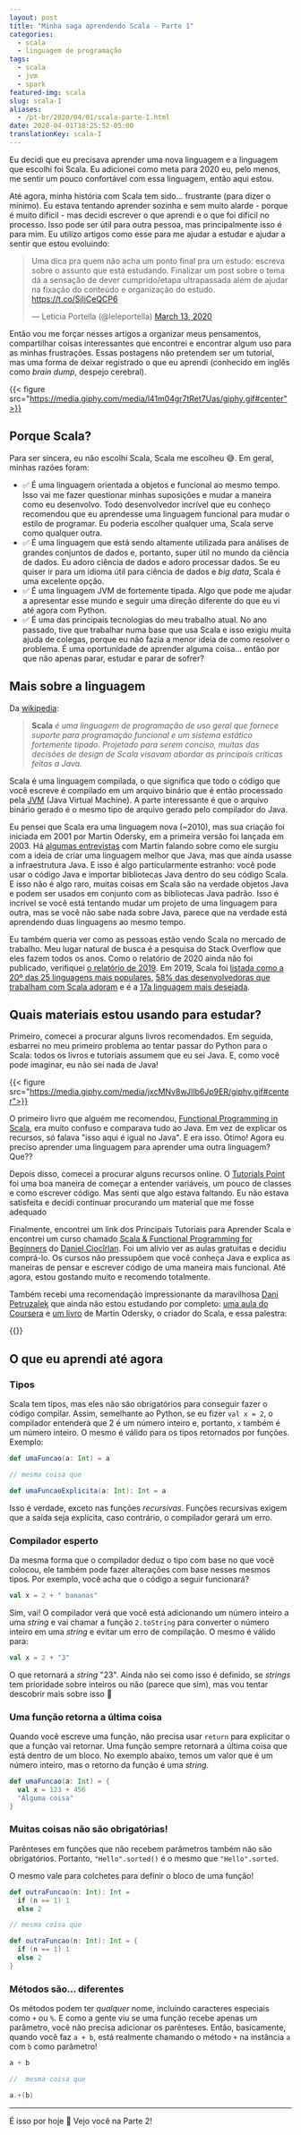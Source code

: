 ```yaml
---
layout: post
title: "Minha saga aprendendo Scala - Parte 1"
categories:
  - scala
  - linguagem de programação
tags:
  - scala
  - jvm
  - spark
featured-img: scala
slug: scala-I
aliases: 
  - /pt-br/2020/04/01/scala-parte-I.html
date: 2020-04-01T18:25:52-05:00
translationKey: scala-I
---
```


Eu decidi que eu precisava aprender uma nova linguagem e a linguagem que escolhi foi Scala. Eu adicionei como meta para 2020 eu, pelo menos, me sentir um pouco confortável com essa linguagem, então aqui estou. 
<!--more--> 
Até agora, minha história com Scala tem sido... frustrante (para dizer o mínimo). Eu estava tentando aprender sozinha e sem muito alarde - porque é muito difícil - mas decidi escrever o que aprendi e o que foi difícil no processo. Isso pode ser útil para outra pessoa, mas principalmente isso é para mim. Eu utilizo artigos como esse para me ajudar a estudar e ajudar a sentir que estou evoluindo:

<blockquote class="twitter-tweet"><p lang="pt" dir="ltr">Uma dica pra quem não acha um ponto final pra um estudo: escreva sobre o assunto que está estudando. Finalizar um post sobre o tema dá a sensação de dever cumprido/etapa ultrapassada além de ajudar na fixação do conteúdo e organização do estudo. <a href="https://t.co/SjliCeQCP6">https://t.co/SjliCeQCP6</a></p>&mdash; Leticia Portella (@leleportella) <a href="https://twitter.com/leleportella/status/1238519625631043585?ref_src=twsrc%5Etfw">March 13, 2020</a></blockquote> <script async src="https://platform.twitter.com/widgets.js" charset="utf-8"></script>

Então vou me forçar nesses artigos a organizar meus pensamentos, compartilhar coisas interessantes que encontrei e encontrar algum uso para as minhas frustrações. Essas postagens não pretendem ser um tutorial, mas uma forma de deixar registrado o que eu aprendi (conhecido em inglês como *brain dump*, despejo cerebral).

{{< figure src="https://media.giphy.com/media/l41m04gr7tRet7Uas/giphy.gif#center">}}


## Porque Scala?

Para ser sincera, eu não escolhi Scala, Scala me escolheu 😅. Em geral, minhas razões foram:


- ✅ É uma linguagem orientada a objetos e funcional ao mesmo tempo. Isso vai me fazer questionar minhas suposições e mudar a maneira como eu desenvolvo. Todo desenvolvedor incrível que eu conheço recomendou que eu aprendesse uma linguagem funcional para mudar o estilo de programar. Eu poderia escolher qualquer uma, Scala serve como qualquer outra.
- ✅ É uma linguagem que está sendo altamente utilizada para análises de grandes conjuntos de dados e, portanto, super útil no mundo da ciência de dados. Eu adoro ciência de dados e adoro processar dados. Se eu quiser ir para um idioma útil para ciência de dados e *big data*, Scala é uma excelente opção.
- ✅ É uma linguagem JVM de fortemente tipada. Algo que pode me ajudar a apresentar esse mundo e seguir uma direção diferente do que eu vi até agora com Python.
- ✅ É uma das principais tecnologias do meu trabalho atual. No ano passado, tive que trabalhar numa base que usa Scala e isso exigiu muita ajuda de colegas, porque eu não fazia a menor ideia de como resolver o problema. É uma oportunidade de aprender alguma coisa... então por que não apenas parar, estudar e parar de sofrer?


## Mais sobre a linguagem

Da [wikipedia](https://en.wikipedia.org/wiki/Scala_(programming_language)):


> **Scala** _é uma linguagem de programação de uso geral que fornece suporte para programação funcional e um sistema estático fortemente tipado. Projetado para serem conciso, muitas das decisões de design de Scala visavam abordar as principais críticas feitas a Java._ 

Scala é uma linguagem compilada, o que significa que todo o código que você escreve é compilado em um arquivo binário que é então processado pela [JVM](https://en.wikipedia.org/wiki/Java_virtual_machine) (Java Virtual Machine). A parte interessante é que o arquivo binário gerado é o mesmo tipo de arquivo gerado pelo compilador do Java.

Eu pensei que Scala era uma linguagem nova (~2010), mas sua criação foi iniciada em 2001 por Martin Odersky, em a primeira versão foi lançada em 2003. Há [algumas entrevistas](https://www.artima.com/scalazine/articles/origins_of_scala.html) com Martin falando sobre como ele surgiu com a ideia de criar uma linguagem melhor que Java, mas que ainda usasse a infraestrutura Java. E isso é algo particularmente estranho: você pode usar o código Java e importar bibliotecas Java dentro do seu código Scala. E isso não é algo raro, muitas coisas em Scala são na verdade objetos Java e podem ser usados em conjunto com as bibliotecas Java padrão. Isso é incrível se você está tentando mudar um projeto de uma linguagem para outra, mas se você não sabe nada sobre Java, parece que na verdade está aprendendo duas linguagens ao mesmo tempo.

Eu também queria ver como as pessoas estão vendo Scala no mercado de trabalho. Meu lugar natural de busca é a pesquisa do Stack Overflow que eles fazem todos os anos. Como o relatório de 2020 ainda não foi publicado, verifiquei [o relatório de 2019](https://insights.stackoverflow.com/survey/2019). Em 2019, Scala foi [listada como a 20º das 25 linguagens mais populares](https://insights.stackoverflow.com/survey/2019#technology), [58% das desenvolvedoras que trabalham com Scala adoram](https://insights.stackoverflow.com/survey/2019#most-loved-dreaded-and-wanted) e é a [17a linguagem mais desejada](https://insights.stackoverflow.com/survey/2019#most-loved-dreaded-and-wanted).

## Quais materiais estou usando para estudar?

Primeiro, comecei a procurar alguns livros recomendados. Em seguida, esbarrei no meu primeiro problema ao tentar passar do Python para o Scala: todos os livros e tutoriais assumem que eu sei Java. E, como você pode imaginar, eu não sei nada de Java!

{{< figure src="https://media.giphy.com/media/jxcMNv8wJIlb6Jp9ER/giphy.gif#center">}}

O primeiro livro que alguém me recomendou, [Functional Programming in Scala](https://www.goodreads.com/book/show/13541678-functional-programming-in-scala), era muito confuso e comparava tudo ao Java. Em vez de explicar os recursos, só falava "isso aqui é igual no Java". E era isso. Ótimo! Agora eu preciso aprender uma linguagem para aprender uma outra linguagem? Que??

Depois disso, comecei a procurar alguns recursos online. O [Tutorials Point](https://www.tutorialspoint.com/scala/scala_classes_objects.htm) foi uma boa maneira de começar a entender variáveis, um pouco de classes e como escrever código. Mas senti que algo estava faltando. Eu não estava satisfeita e decidi continuar procurando um material que me fosse adequado

Finalmente, encontrei um link dos Principais Tutoriais para Aprender Scala e encontrei um curso chamado [Scala & Functional Programming for Beginners](https://www.udemy.com/course/rock-the-jvm-scala-for-beginners/) do [Daniel Ciocîrlan](https://www.udemy.com/course/rock-the-jvm-scala-for-beginners/#instructor-1). Foi um alívio ver as aulas gratuitas e decidiu comprá-lo. Os cursos não pressupõem que você conheça Java e explica as maneiras de pensar e escrever código de uma maneira mais funcional. Até agora, estou gostando muito e recomendo totalmente.

Também recebi uma recomendação impressionante da maravilhosa [Dani Petruzalek](https://twitter.com/danicat83) que ainda não estou estudando por completo: [uma aula do Coursera](https://www.coursera.org/learn/progfun1) e [um livro](https://www.goodreads.com/book/show/5680904-programming-in-scala) de Martin Odersky, o criador do Scala, e essa palestra:

{{<youtube LH75sJAR0hc>}}


## O que eu aprendi até agora

### Tipos

Scala tem tipos, mas eles não são obrigatórios para conseguir fazer o código compilar. Assim, semelhante ao Python, se eu fizer `val x = 2`, o compilador entenderá que 2 é um número inteiro e, portanto, `x` também é um número inteiro. O mesmo é válido para os tipos retornados por funções. Exemplo:

```scala
def umaFuncao(a: Int) = a

// mesma coisa que

def umaFuncaoExplicita(a: Int): Int = a
```

Isso é verdade, exceto nas funções *recursivas*. Funções recursivas exigem que a saída seja explícita, caso contrário, o compilador gerará um erro.

### Compilador esperto

Da mesma forma que o compilador deduz o tipo com base no que você colocou, ele também pode fazer alterações com base nesses mesmos tipos. Por exemplo, você acha que o código a seguir funcionará?

```scala
val x = 2 + " bananas"
```

Sim, vai! O compilador verá que você está adicionando um número inteiro a uma *string* e vai chamar a função `2.toString` para converter o número inteiro em uma *string* e evitar um erro de compilação. O mesmo é válido para:

```scala
val x = 2 + "3"
```

O que retornará a *string* "23". Ainda não sei como isso é definido, se *strings* tem prioridade sobre inteiros ou não (parece que sim), mas vou tentar descobrir mais sobre isso 🙂

### Uma função retorna a última coisa 

Quando você escreve uma função, não precisa usar `return` para explicitar o que a função vai retornar. Uma função sempre retornará a última coisa que está dentro de um bloco. No exemplo abaixo, temos um valor que é um número inteiro, mas o retorno da função é uma *string*.

```scala
def umaFuncao(a: Int) = {
  val x = 123 + 456
  "Alguma coisa"
}
```

### Muitas coisas não são obrigatórias! 


Parênteses em funções que não recebem parâmetros também não são obrigatórios. Portanto, `"Hello".sorted()` é o mesmo que `"Hello".sorted`.

O mesmo vale para colchetes para definir o bloco de uma função!

```scala
def outraFuncao(n: Int): Int =
  if (n == 1) 1
  else 2

// mesma coisa que 

def outraFuncao(n: Int): Int = {
  if (n == 1) 1
  else 2
}
```

### Métodos são… diferentes 

Os métodos podem ter *qualquer* nome, incluindo caracteres especiais como `+` ou `%`. E como a gente viu se uma função recebe apenas um parâmetro, você não precisa adicionar os parênteses. Então, basicamente, quando você faz `a + b`, está realmente chamando o método `+` na instância `a` com `b` como parâmetro!


```scala
a + b 

//  mesma coisa que

a.+(b)
```
----------

É isso por hoje 🙂 Vejo você na Parte 2! 
